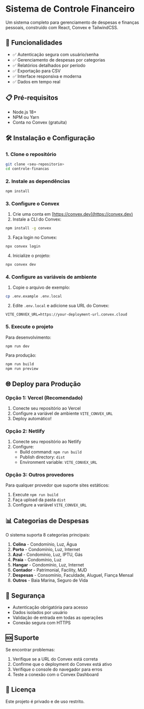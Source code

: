 # Sistema de Controle Financeiro

Um sistema completo para gerenciamento de despesas e finanças pessoais, construído com React, Convex e TailwindCSS.

## 🚀 Funcionalidades

- ✅ Autenticação segura com usuário/senha
- ✅ Gerenciamento de despesas por categorias
- ✅ Relatórios detalhados por período
- ✅ Exportação para CSV
- ✅ Interface responsiva e moderna
- ✅ Dados em tempo real

## 📋 Pré-requisitos

- Node.js 18+ 
- NPM ou Yarn
- Conta no Convex (gratuita)

## 🛠️ Instalação e Configuração

### 1. Clone o repositório
```bash
git clone <seu-repositorio>
cd controle-financas
```

### 2. Instale as dependências
```bash
npm install
```

### 3. Configure o Convex

1. Crie uma conta em [https://convex.dev](https://convex.dev)
2. Instale a CLI do Convex:
```bash
npm install -g convex
```

3. Faça login no Convex:
```bash
npx convex login
```

4. Inicialize o projeto:
```bash
npx convex dev
```

### 4. Configure as variáveis de ambiente

1. Copie o arquivo de exemplo:
```bash
cp .env.example .env.local
```

2. Edite `.env.local` e adicione sua URL do Convex:
```
VITE_CONVEX_URL=https://your-deployment-url.convex.cloud
```

### 5. Execute o projeto

Para desenvolvimento:
```bash
npm run dev
```

Para produção:
```bash
npm run build
npm run preview
```

## 🌐 Deploy para Produção

### Opção 1: Vercel (Recomendado)

1. Conecte seu repositório ao Vercel
2. Configure a variável de ambiente `VITE_CONVEX_URL`
3. Deploy automático!

### Opção 2: Netlify

1. Conecte seu repositório ao Netlify
2. Configure:
   - Build command: `npm run build`
   - Publish directory: `dist`
   - Environment variable: `VITE_CONVEX_URL`

### Opção 3: Outros provedores

Para qualquer provedor que suporte sites estáticos:
1. Execute `npm run build`
2. Faça upload da pasta `dist`
3. Configure a variável `VITE_CONVEX_URL`

## 📊 Categorias de Despesas

O sistema suporta 8 categorias principais:

1. **Colina** - Condomínio, Luz, Água
2. **Porto** - Condomínio, Luz, Internet  
3. **Azul** - Condomínio, Luz, IPTU, Gás
4. **Praia** - Condomínio, Luz
5. **Hangar** - Condomínio, Luz, Internet
6. **Contador** - Patrimonial, Facility, MJD
7. **Despesas** - Consomínio, Faculdade, Aluguel, Fiança Mensal
8. **Outros** - Baia Marina, Seguro de Vida

## 🔐 Segurança

- Autenticação obrigatória para acesso
- Dados isolados por usuário
- Validação de entrada em todas as operações
- Conexão segura com HTTPS

## 🆘 Suporte

Se encontrar problemas:

1. Verifique se a URL do Convex está correta
2. Confirme que o deployment do Convex está ativo
3. Verifique o console do navegador para erros
4. Teste a conexão com o Convex Dashboard

## 📝 Licença

Este projeto é privado e de uso restrito.
